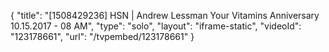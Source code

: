 {
    "title": "[1508429236] HSN | Andrew Lessman Your Vitamins Anniversary 10.15.2017 - 08 AM",
    "type": "solo",
    "layout": "iframe-static",
    "videoId": "123178661",
    "url": "\/tvpembed\/123178661"
}
